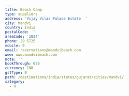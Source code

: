 ```yaml
---
title: Beach Camp
type: suppliers
address: 'Vijay Vilas Palace Estate  '
city: Mandvi
country: India
postalCode: ''
areaCode: '2834'
phone: 29 5725
mobile: 0
email: reservations@mandvibeach.com
www: www.mandvibeach.com
note: ''
bookThrough: 626
currency: INR
gstType: 0
path: /destinations/india/states/gujarat/cities/mandvi/
category:
  - H
---
```


